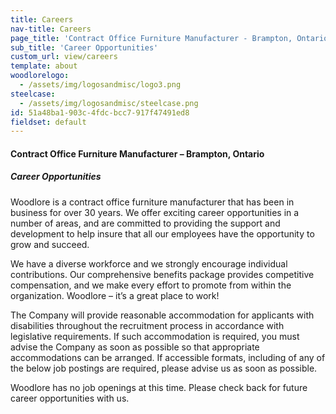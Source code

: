 ```yaml
---
title: Careers
nav-title: Careers
page_title: 'Contract Office Furniture Manufacturer - Brampton, Ontario'
sub_title: 'Career Opportunities'
custom_url: view/careers
template: about
woodlorelogo:
  - /assets/img/logosandmisc/logo3.png
steelcase:
  - /assets/img/logosandmisc/steelcase.png
id: 51a48ba1-903c-4fdc-bcc7-917f47491ed8
fieldset: default
---
```

<div class="block">
<h4 class="orange bold">Contract Office Furniture Manufacturer – Brampton, Ontario</h4>
<h5 class="dgreen bold underline">Career Opportunities</h5>
  <p>Woodlore is a contract office furniture manufacturer that has been in business for over 30 years.  We offer exciting career opportunities in a number of areas, and are committed to providing the support and development to help insure that all our employees have the opportunity to grow and succeed.</p>
  <p>We have a diverse workforce and we strongly encourage individual contributions.  Our comprehensive benefits package provides competitive compensation, and we make every effort to promote from within the organization.  Woodlore – it’s a great place to work!</p>
  <p>The Company will provide reasonable accommodation for applicants with disabilities throughout the recruitment process in accordance with legislative requirements. If such accommodation is required, you must advise the Company as soon as possible so that appropriate accommodations can be arranged. If accessible formats, including of any of the below job postings are required, please advise us as soon as possible.</p>
  <p>Woodlore has no job openings at this time.  Please check back for future career opportunities with us.</p>
</div>
